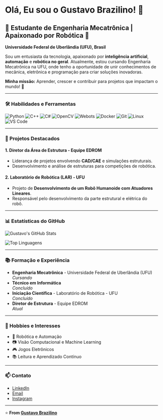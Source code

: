 # Olá, Eu sou o Gustavo Brazilino! 👋

## 🤖 Estudante de Engenharia Mecatrônica | Apaixonado por Robótica 🤖

**Universidade Federal de Uberlândia (UFU), Brasil**

Sou um entusiasta da tecnologia, apaixonado por **inteligência artificial**, **automação** e **robótica no geral**. Atualmente, estou cursando Engenharia Mecatrônica na UFU, onde tenho a oportunidade de unir conhecimentos de mecânica, eletrônica e programação para criar soluções inovadoras.

**Minha missão:** Aprender, crescer e contribuir para projetos que impactam o mundo! 🚀

---

### 🛠️ Habilidades e Ferramentas

![Python](https://img.shields.io/badge/-Python-3776AB?style=for-the-badge&logo=python&logoColor=white)
![C++](https://img.shields.io/badge/-C++-00599C?style=for-the-badge&logo=c%2B%2B&logoColor=white)
![C#](https://img.shields.io/badge/-C%23-239120?style=for-the-badge&logo=c-sharp&logoColor=white)
![OpenCV](https://img.shields.io/badge/-OpenCV-5C3EE8?style=for-the-badge&logo=opencv&logoColor=white)
![Webots](https://img.shields.io/badge/-Webots-000000?style=for-the-badge&logo=webots&logoColor=white)
![Docker](https://img.shields.io/badge/-Docker-2496ED?style=for-the-badge&logo=docker&logoColor=white)
![Git](https://img.shields.io/badge/-Git-F05032?style=for-the-badge&logo=git&logoColor=white)
![Linux](https://img.shields.io/badge/-Linux-FCC624?style=for-the-badge&logo=linux&logoColor=black)
![VS Code](https://img.shields.io/badge/-VS%20Code-007ACC?style=for-the-badge&logo=visual-studio-code&logoColor=white)

---

### 🚀 Projetos Destacados

#### 1. **Diretor da Área de Estrutura - Equipe EDROM**
   - Liderança de projetos envolvendo **CAD/CAE** e simulações estruturais.
   - Desenvolvimento e análise de estruturas para competições de robótica.

#### 2. **Laboratório de Robótica (LAR) - UFU**
   - Projeto de **Desenvolvimento de um Robô Humanoide com Atuadores Lineares**.
   - Responsável pelo desenvolvimento da parte estrutural e elétrica do robô.

---

### 📊 Estatísticas do GitHub

![Gustavo's GitHub Stats](https://github-readme-stats.vercel.app/api?username=Certezas&show_icons=true&theme=radical)

![Top Linguagens](https://github-readme-stats.vercel.app/api/top-langs/?username=Certezas&layout=compact&theme=radical)

---

### 📚 Formação e Experiência

- **Engenharia Mecatrônica** - Universidade Federal de Uberlândia (UFU)  
  *Cursando*  
- **Técnico em Informática**  
  *Concluído*   
- **Iniciação Científica** - Laboratório de Robótica - UFU  
  *Concluído*
- **Diretor de Estrutura** - Equipe EDROM  
  *Atual* 

---

### 🌟 Hobbies e Interesses

- 🤖 Robótica e Automação
- 📷 Visão Computacional e Machine Learning
- 🎮 Jogos Eletrônicos
- 📚 Leitura e Aprendizado Contínuo

---

### 📫 Contato

- [LinkedIn](https://www.linkedin.com/in/gbrazilino)  
- [Email](mailto:gustavobrazilino@gmail.com)  
- [Instagram](https://github.com/g_brazilino)

---

⭐️ **From [Gustavo Brazilino](https://github.com/Certezas)**
